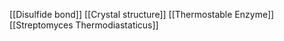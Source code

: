 [[Disulfide bond]]
[[Crystal structure]]
[[Thermostable Enzyme]]
[[Streptomyces Thermodiastaticus]]
